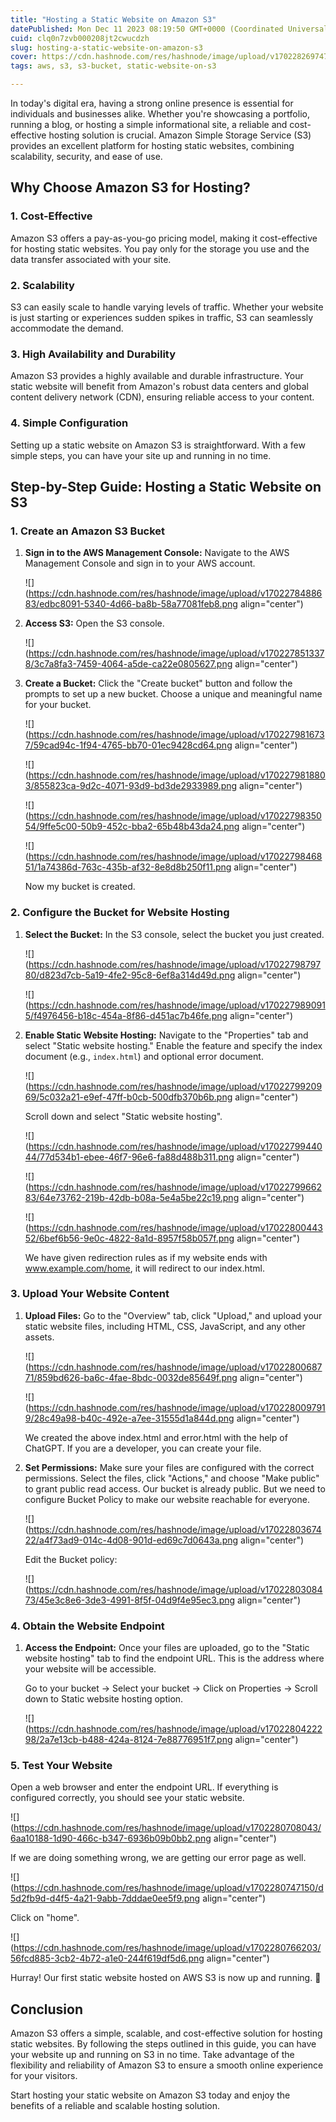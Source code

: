 ```yaml
---
title: "Hosting a Static Website on Amazon S3"
datePublished: Mon Dec 11 2023 08:19:50 GMT+0000 (Coordinated Universal Time)
cuid: clq0n7zvb000208jt2cwucdzh
slug: hosting-a-static-website-on-amazon-s3
cover: https://cdn.hashnode.com/res/hashnode/image/upload/v1702282697473/fb5580ba-7947-4790-8bc1-93b3f0862ce2.png
tags: aws, s3, s3-bucket, static-website-on-s3

---
```


In today's digital era, having a strong online presence is essential for individuals and businesses alike. Whether you're showcasing a portfolio, running a blog, or hosting a simple informational site, a reliable and cost-effective hosting solution is crucial. Amazon Simple Storage Service (S3) provides an excellent platform for hosting static websites, combining scalability, security, and ease of use.

## **Why Choose Amazon S3 for Hosting?**

### **1\. Cost-Effective**

Amazon S3 offers a pay-as-you-go pricing model, making it cost-effective for hosting static websites. You pay only for the storage you use and the data transfer associated with your site.

### **2\. Scalability**

S3 can easily scale to handle varying levels of traffic. Whether your website is just starting or experiences sudden spikes in traffic, S3 can seamlessly accommodate the demand.

### **3\. High Availability and Durability**

Amazon S3 provides a highly available and durable infrastructure. Your static website will benefit from Amazon's robust data centers and global content delivery network (CDN), ensuring reliable access to your content.

### **4\. Simple Configuration**

Setting up a static website on Amazon S3 is straightforward. With a few simple steps, you can have your site up and running in no time.

## **Step-by-Step Guide: Hosting a Static Website on S3**

### **1\. Create an Amazon S3 Bucket**

1. **Sign in to the AWS Management Console:** Navigate to the AWS Management Console and sign in to your AWS account.
    
    ![](https://cdn.hashnode.com/res/hashnode/image/upload/v1702278488683/edbc8091-5340-4d66-ba8b-58a77081feb8.png align="center")
    
2. **Access S3:** Open the S3 console.
    
    ![](https://cdn.hashnode.com/res/hashnode/image/upload/v1702278513378/3c7a8fa3-7459-4064-a5de-ca22e0805627.png align="center")
    
3. **Create a Bucket:** Click the "Create bucket" button and follow the prompts to set up a new bucket. Choose a unique and meaningful name for your bucket.
    
    ![](https://cdn.hashnode.com/res/hashnode/image/upload/v1702279816737/59cad94c-1f94-4765-bb70-01ec9428cd64.png align="center")
    
    ![](https://cdn.hashnode.com/res/hashnode/image/upload/v1702279818803/855823ca-9d2c-4071-93d9-bd3de2933989.png align="center")
    
    ![](https://cdn.hashnode.com/res/hashnode/image/upload/v1702279835054/9ffe5c00-50b9-452c-bba2-65b48b43da24.png align="center")
    
    ![](https://cdn.hashnode.com/res/hashnode/image/upload/v1702279846851/1a74386d-763c-435b-af32-8e8d8b250f11.png align="center")
    
    Now my bucket is created.
    

### **2\. Configure the Bucket for Website Hosting**

1. **Select the Bucket:** In the S3 console, select the bucket you just created.
    
    ![](https://cdn.hashnode.com/res/hashnode/image/upload/v1702279879780/d823d7cb-5a19-4fe2-95c8-6ef8a314d49d.png align="center")
    
    ![](https://cdn.hashnode.com/res/hashnode/image/upload/v1702279890915/f4976456-b18c-454a-8f86-d451ac7b46fe.png align="center")
    
2. **Enable Static Website Hosting:** Navigate to the "Properties" tab and select "Static website hosting." Enable the feature and specify the index document (e.g., `index.html`) and optional error document.
    
    ![](https://cdn.hashnode.com/res/hashnode/image/upload/v1702279920969/5c032a21-e9ef-47ff-b0cb-500dfb370b6b.png align="center")
    
    Scroll down and select "Static website hosting".
    
    ![](https://cdn.hashnode.com/res/hashnode/image/upload/v1702279944044/77d534b1-ebee-46f7-96e6-fa88d488b311.png align="center")
    
    ![](https://cdn.hashnode.com/res/hashnode/image/upload/v1702279966283/64e73762-219b-42db-b08a-5e4a5be22c19.png align="center")
    
    ![](https://cdn.hashnode.com/res/hashnode/image/upload/v1702280044352/6bef6b56-9e0c-4822-8a1d-8957f58b057f.png align="center")
    
    We have given redirection rules as if my website ends with www.example.com/home, it will redirect to our index.html.
    

### **3\. Upload Your Website Content**

1. **Upload Files:** Go to the "Overview" tab, click "Upload," and upload your static website files, including HTML, CSS, JavaScript, and any other assets.
    
    ![](https://cdn.hashnode.com/res/hashnode/image/upload/v1702280068771/859bd626-ba6c-4fae-8bdc-0032de85649f.png align="center")
    
    ![](https://cdn.hashnode.com/res/hashnode/image/upload/v1702280097919/28c49a98-b40c-492e-a7ee-31555d1a844d.png align="center")
    
    We created the above index.html and error.html with the help of ChatGPT. If you are a developer, you can create your file.
    
2. **Set Permissions:** Make sure your files are configured with the correct permissions. Select the files, click "Actions," and choose "Make public" to grant public read access. Our bucket is already public. But we need to configure Bucket Policy to make our website reachable for everyone.
    
    ![](https://cdn.hashnode.com/res/hashnode/image/upload/v1702280367422/a4f73ad9-014c-4d08-901d-ed69c7d0643a.png align="center")
    
    Edit the Bucket policy:
    
    ![](https://cdn.hashnode.com/res/hashnode/image/upload/v1702280308473/45e3c8e6-3de3-4991-8f5f-04d9f4e95ec3.png align="center")
    

### **4\. Obtain the Website Endpoint**

1. **Access the Endpoint:** Once your files are uploaded, go to the "Static website hosting" tab to find the endpoint URL. This is the address where your website will be accessible.
    
    Go to your bucket -&gt; Select your bucket -&gt; Click on Properties -&gt; Scroll down to Static website hosting option.
    
    ![](https://cdn.hashnode.com/res/hashnode/image/upload/v1702280422298/2a7e13cb-b488-424a-8124-7e88776951f7.png align="center")
    

### **5\. Test Your Website**

Open a web browser and enter the endpoint URL. If everything is configured correctly, you should see your static website.

![](https://cdn.hashnode.com/res/hashnode/image/upload/v1702280708043/6aa10188-1d90-466c-b347-6936b09b0bb2.png align="center")

If we are doing something wrong, we are getting our error page as well.

![](https://cdn.hashnode.com/res/hashnode/image/upload/v1702280747150/d5d2fb9d-d4f5-4a21-9abb-7dddae0ee5f9.png align="center")

Click on "home".

![](https://cdn.hashnode.com/res/hashnode/image/upload/v1702280766203/56fcd885-3cb2-4b72-a1e0-244f619df5d6.png align="center")

Hurray! Our first static website hosted on AWS S3 is now up and running. 🚀

## **Conclusion**

Amazon S3 offers a simple, scalable, and cost-effective solution for hosting static websites. By following the steps outlined in this guide, you can have your website up and running on S3 in no time. Take advantage of the flexibility and reliability of Amazon S3 to ensure a smooth online experience for your visitors.

Start hosting your static website on Amazon S3 today and enjoy the benefits of a reliable and scalable hosting solution.